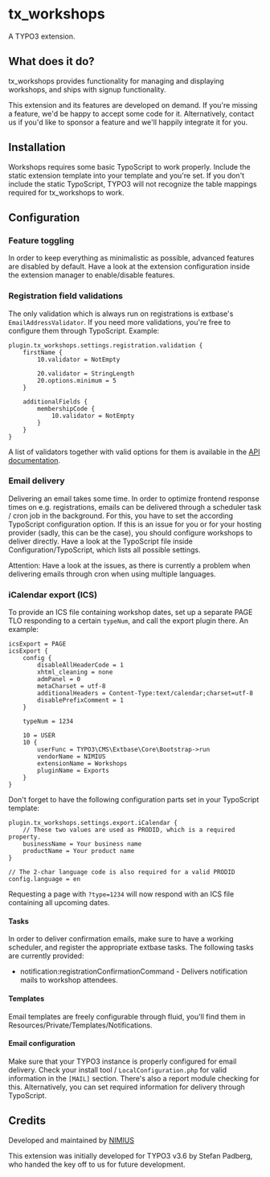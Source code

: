 # tx_workshops
A TYPO3 extension.

## What does it do?
tx_workshops provides functionality for managing and displaying workshops, and ships with signup functionality.

This extension and its features are developed on demand. If you're missing a feature, we'd be happy to accept some code for it. Alternatively, contact us if you'd like to sponsor a feature and we'll happily integrate it for you.

## Installation
Workshops requires some basic TypoScript to work properly. Include the static extension template into your template and you're set. If you don't include the static TypoScript, TYPO3 will not recognize the table mappings required for tx_workshops to work.

## Configuration

### Feature toggling
In order to keep everything as minimalistic as possible, advanced features are disabled by default. Have a look at the extension configuration inside the extension manager to enable/disable features.

### Registration field validations
The only validation which is always run on registrations is extbase's `EmailAddressValidator`. If you need more validations, you're free to configure them through TypoScript. Example:

	plugin.tx_workshops.settings.registration.validation {
		firstName {
			10.validator = NotEmpty
			
			20.validator = StringLength
			20.options.minimum = 5
		}
        
        additionalFields {
            membershipCode {
                10.validator = NotEmpty
            }
        }
	}

A list of validators together with valid options for them is available in the [API documentation](https://typo3.org/api/typo3cms/class_t_y_p_o3_1_1_c_m_s_1_1_extbase_1_1_validation_1_1_validator_1_1_boolean_validator.html).

### Email delivery
Delivering an email takes some time. In order to optimize frontend response times on e.g. registrations, emails can be delivered through a scheduler task / cron job in the background. For this, you have to set the according TypoScript configuration option. If this is an issue for you or for your hosting provider (sadly, this can be the case), you should configure workshops to deliver directly. Have a look at the TypoScript file inside Configuration/TypoScript, which lists all possible settings.

Attention: Have a look at the issues, as there is currently a problem when delivering emails through cron when using multiple languages.

### iCalendar export (ICS)
To provide an ICS file containing workshop dates, set up a separate PAGE TLO responding to a certain `typeNum`, and call the export plugin there. An example:

	icsExport = PAGE
	icsExport {
		config {
			disableAllHeaderCode = 1
			xhtml_cleaning = none
			admPanel = 0
			metaCharset = utf-8
			additionalHeaders = Content-Type:text/calendar;charset=utf-8
			disablePrefixComment = 1
		}
		
		typeNum = 1234
		
		10 = USER
		10 {
			userFunc = TYPO3\CMS\Extbase\Core\Bootstrap->run
			vendorName = NIMIUS
			extensionName = Workshops
			pluginName = Exports
		}
	}

Don't forget to have the following configuration parts set in your TypoScript template:

	plugin.tx_workshops.settings.export.iCalendar {
		// These two values are used as PRODID, which is a required property.
		businessName = Your business name
		productName = Your product name
	}
	
	// The 2-char language code is also required for a valid PRODID
	config.language = en

Requesting a page with `?type=1234` will now respond with an ICS file containing all upcoming dates.

#### Tasks
In order to deliver confirmation emails, make sure to have a working scheduler, and register the appropriate extbase tasks. The following tasks are currently provided:

 * notification:registrationConfirmationCommand - Delivers notification mails to workshop attendees.

#### Templates
Email templates are freely configurable through fluid, you'll find them in Resources/Private/Templates/Notifications.

#### Email configuration
Make sure that your TYPO3 instance is properly configured for email delivery. Check your install tool / `LocalConfiguration.php` for valid information in the `[MAIL]` section. There's also a report module checking for this. Alternatively, you can set required information for delivery through TypoScript. 

## Credits
Developed and maintained by [NIMIUS](http://www.nimius.net)

This extension was initially developed for TYPO3 v3.6 by Stefan Padberg, who handed the key off to us for future development.